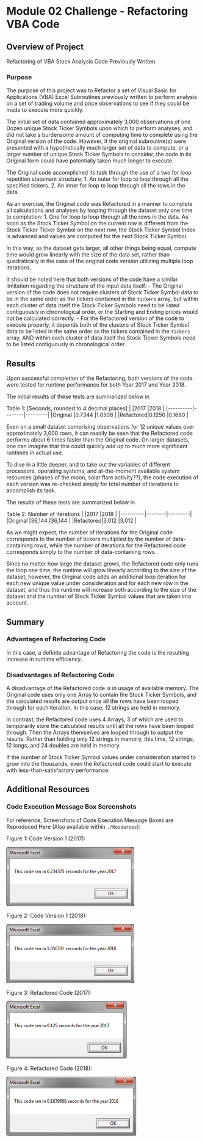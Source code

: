 # Module 02 Challenge - Refactoring VBA Code

## Overview of Project

Refactoring of VBA Stock Analysis Code Previously Written

### Purpose

The purpose of this project was to Refactor a set of Visual Basic for Applications (VBA) Excel
Subroutines previously written to perform analysis on a set of trading volume
and price observations to see if they could be made to execute
more quickly.

The initial set of data contained approximately 3,000 observations of one Dozen unique
Stock Ticker Symbols upon which to perform analyses, and did not take
a burdensome amount of computing time to complete using the Original version of the code. However, if the
original subroutine(s) were presented with a hypothetically much
larger set of data to compute, or a larger number of unique Stock Ticker Symbols
to consider, the code in its Original form could
have potentially taken much longer to execute.

The Original code accomplished its task through the use of a two for loop repetition statement structure:
	1. An outer for loop to loop through all the specified tickers.
	2. An inner for loop to loop through all the rows in the data.

As an exercise, the Original code was Refactored in a manner to
complete all calculations and analyses by looping through the
dataset only one time to completion:
	1. One for loop to loop through all the rows in the data. As soon as the Stock Ticker Symbol on the current row
	is different from the Stock Ticker Ticker Symbol on the next row, the Stock Ticker Symbol Index is advanced and values are computed for the next Stock Ticker Symbol.

In this way, as the dataset gets larger, all other things being equal, compute time would grow
linearly with the size of the data set, rather than quadratically
in the case of the original code version utilizing multiple loop
iterations.

It should be noted here that both versions of the code have a similar limitation regarding the structure of the input data itself:
	- The Original version of the code does not require clusters of Stock Ticker Symbol data to be in the same order as the tickers contained in the `tickers` array, but within each cluster of data itself the Stock Ticker Symbols need to be listed contiguously in chronological order, or the Starting and Ending prices would not be calculated correctly.
	- For the Refactored version of the code to execute properly, it depends both of the clusters of Stock Ticker Symbol data to be listed in the same order as the tickers contained in the `tickers` array, AND within each cluster of data itself the Stock Ticker Symbols need to be listed contiguously in chronological order.

## Results

Upon successful completion of the Refactoring, both versions of the code
were tested for runtime performance for both Year 2017 and Year 2018.

The initial results of these tests are summarized below in

Table 1: [Seconds, rounded to 4 decimal places]
|          |2017    |2018     |
|----------|--------|---------|
|Original  |0.7344  |1.0508   |
|Refactored|0.1250  |0.1680   |

Even on a small dataset comprising observations for 12 unique values over
approximately 3,000 rows, it can readily be seen that the Refactored code performs
about 6 times faster than the Original code. On larger datasets, one
can imagine that this could quickly add up to much more significant
runtimes in actual use.

To dive in a little deeper, and to take out the variables of different processors, operating systems, and at-the-moment available system resources (phases of the moon, solar flare activity??), the code execution of each version was re-checked simply for total number of iterations to accomplish its task.

The results of these tests are summarized below in

Table 2: Number of Iterations
|          |2017    |2018     |
|----------|--------|---------|
|Original  |36,144  |36,144   |
|Refactored|3,012   |3,012    |

As we might expect, the number of iterations for the Original code corresponds to the number of tickers multiplied by the number of data-containing rows, while the number of iterations for the Refactored code corresponds simply to the number of data-containing rows.

Since no matter how large the dataset grows,
the Refactored code only runs the loop one time, the runtime will grow
linearly according to the size of the dataset; however, the Original code
adds an additional loop iteration for each new unique value under consideration and for each new row in the dataset, and thus the runtime will increase both according to the size of the dataset 
and the number of Stock Ticker Symbol values that are taken into account.

## Summary

### Advantages of Refactoring Code

In this case, a definite advantage of Refactoring the code
is the resulting increase in runtime efficiency.


### Disadvantages of Refactoring Code

A disadvantage of the Refactored code is in usage of available
memory. The Original code uses only one Array to contain the
Stock Ticker Symbols, and the calculated results are output
once all the rows have been looped through for each iteration.
In this case, 12 strings are held in memory.

In contrast, the Refactored code uses 4 Arrays, 3 of which are
used to temporarily store the calculated results until all the rows
have been looped through. Then the Arrays themselves are looped
through to output the results. Rather than holding only 12 strings in memory,
this time, 12 strings, 12 longs, and 24 doubles are held in memory.

If the number of Stock Ticker Symbol values under consideration started to grow into the
thousands, even the Refactored code could start to execute with less-than-satisfactory performance.


## Additional Resources

### Code Execution Message Box Screenshots

For reference, Screenshots of Code Execution Message Boxes are Reproduced Here (Also available within `./Resources`):

Figure 1: Code Version 1 (2017):

![Figure 1](Resources/Code_v1_2017.png)

Figure 2: Code Version 1 (2018):

![Figure 1](Resources/Code_v1_2018.png)

Figure 3: Refactored Code (2017):

![Figure 1](Resources/VBA_Challenge_2017.png)

Figure 4: Refactored Code (2018):

![Figure 1](Resources/VBA_Challenge_2018.png)
